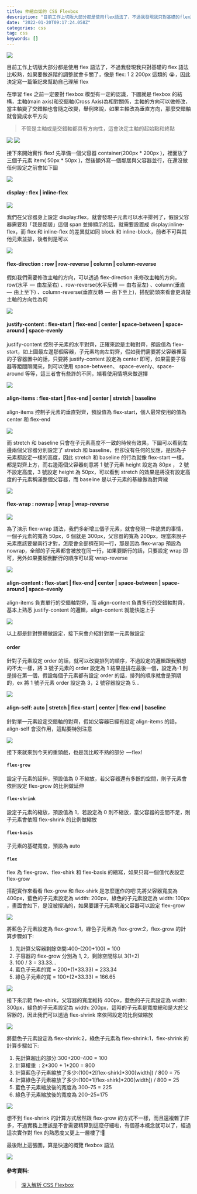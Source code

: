 ```yaml
---
title: 伸縮自如的 CSS Flexbox
description: "目前工作上切版大部分都是使用flex語法了，不過我發現我只對基礎的flex語法比較熟，如果要做進階的調整就會卡關了，像是flex: 1 2 200px這類的\U0001F62D，因此決定寫一篇筆記來幫助自己理解flex"
date: "2022-01-20T09:17:24.058Z"
categories: css
tag: css
keywords: []
---
```


![](/img/1__zo1z1RHoOMEbd6dHRawACw.jpeg)

目前工作上切版大部分都是使用 flex 語法了，不過我發現我只對基礎的 flex 語法比較熟，如果要做進階的調整就會卡關了，像是 flex: 1 2 200px 這類的 😭，因此決定寫一篇筆記來幫助自己理解 flex

在學習 flex 之前一定要對 flexbox 模型有一定的認識，下圖就是 flexbox 的結構，主軸(main axis)和交錯軸(Cross Axis)為相對關係，主軸的方向可以做修改，當主軸變了交錯軸也會隨之改變，舉例來說，如果主軸改為垂直方向，那麼交錯軸就會變成水平方向

> 不管是主軸或是交錯軸都具有方向性，這會決定主軸的起始點和終點

![](/img/1____429Du2Z5x8YhsHMKbqppQ.png)
![](/img/1____L2p2bTSPopRI4mTuYxyUA.png)

接下來開始實作 flex! 先準備一個父容器 container(200px \* 200px )，裡面放了三個子元素 item( 50px \* 50px )，然後額外寫一個鄰居與父容器並行，在還沒做任何設定之前會如下圖

![](/img/1__UEorlV____ZUZDmAVLa9WPag.png)

#### display : flex | inline-flex

![](/img/1__xMCnuJ2GcKMk7Z07iqjCOw.png)

我們在父容器身上設定 display:flex，就會發現子元素可以水平排列了，假設父容器需要和「我是鄰居」這個 span 並排顯示的話，就需要設置成 display:inline-flex，而 flex 和 inline-flex 的差異就如同 block 和 inline-block，前者不可與其他元素並排，後者則是可以

![](/img/1__VXkUkyN842qFTrVLp6SLPg.png)

#### flex-direction : row | **row-reverse** | **column** | **column-reverse**

假如我們需要修改主軸的方向，可以透過 flex-direction 來修改主軸的方向，row(水平  —  由左至右) 、row-reverse(水平反轉  —  由右至左) 、column(垂直  —  由上至下) 、column-reverse(垂直反轉  —  由下至上)，搭配箭頭來看會更清楚主軸的方向性為何

![](/img/1__Mx0pRa4aM6G3w__2gEC8Gvg.png)

#### **justify-content : flex-start | flex-end | center | space-between | space-around |** space-evenly

justify-content 控制子元素的水平對齊，正確來說是主軸對齊，預設值為 flex-start，如上圖最左邊那個容器，子元素均向左對齊，假如我們需要將父容器裡面的子容器置中的話，只要將 justify-content 設定為 center 即可，如果需要子容器等距間隔開來，則可以使用 space-between、 space-evenly、space-around 等等，這三者會有些許的不同，端看使用情境來做選擇

![](/img/1__PC__eQU5zjQupx__B__5BpxJA.png)

#### **align-items : flex-start** | **flex-end** | **center | stretch** | **baseline**

align-items 控制子元素的垂直對齊，預設值為 flex-start，個人最常使用的值為 center 和 flex-end

![](/img/1__h3fO__HuDx3dcVz4JwoIkGg.png)

而 stretch 和 baseline 只會在子元素高度不一致的時候有效果，下圖可以看到左邊兩個父容器分別設定了 stretch 和 baseline，但卻沒有任何的反應，是因為子元素都設定一樣的高度，因此 stretch 和 baseline 的行為就像 flex-start 一樣，都是對齊上方，而右邊兩個父容器刻意將 1 號子元素 height 設定為 80px ， 2 號不設定高度，3 號設定 height 為 50px，可以看到 stretch 的效果是將沒有設定高度的子元素稱滿整個父容器，而 baseline 是以子元素的基線做為對齊線

![](/img/1__BS30TQbDtM__tKSPYo0Y5__w.png)

#### **flex-wrap : nowrap | wrap | wrap-reverse**

![](/img/1__PN8C1VlPQECxDqjcYsZOdw.png)

為了演示 flex-wrap 語法，我們多新增三個子元素，就會發現一件詭異的事情，一個子元素的寬為 50px，6 個就是 300px，父容器的寬為 200px，理當來說子元素應該要變兩行才對，怎麼會全部擠在同一行，那是因為 flex-wrap 預設為 nowrap，全部的子元素都會被放在同一行，如果要斷行的話，只要設定 wrap 即可，另外如果要顛倒斷行的順序可以寫 wrap-reverse

![](/img/1__owiYZ__mUQ__ytEoUeMUJX0Q.png)

#### align-content : flex-start | flex-end | center | space-between | space-around | space-evenly

align-items 負責單行的交錯軸對齊，而 align-content 負責多行的交錯軸對齊，基本上熟悉 justify-content 的邏輯，align-content 就能快速上手

![](/img/1__6EMrum__B____Zh6ez__EJPCag.png)

以上都是針對整體做設定，接下來會介紹針對單一元素做設定

#### order

針對子元素設定 order 的話，就可以改變排列的順序，不過設定的邏輯跟我預想的不太一樣，將 3 號子元素的 order 設定為 1 結果是排在最後一個，設定為-1 則是排在第一個，假設每個子元素都有設定 order 的話，排列的順序就會是預期的，ex 將 1 號子元素 order 設定為 3，2 號容器設定為 5…

![](/img/1__UOchScFJS8uAxUprcgSNjQ.png)

#### align-self: auto | stretch | flex-start | center | flex-end | baseline

針對單一元素設定交錯軸的對齊，假如父容器已經有設定 align-items 的話，align-self 會沒作用，這點要特別注意

![](/img/1__CDUHMyd9Q12acZO9CX6qkA.png)

接下來就來到今天的重頭戲，也是我比較不熟的部分  — flex!

#### `flex-grow`

設定子元素的延伸，預設值為 0 不縮放，若父容器還有多餘的空間，則子元素會依照設定 flex-grow 的比例做延伸

#### `flex-shrink`

設定子元素的縮放，預設值為 1，若設定為 0 則不縮放，當父容器的空間不足，則子元素會依照 flex-shrink 的比例做縮放

#### `flex-basis`

子元素的基礎寬度，預設為 auto

#### `flex`

flex 為 flex-grow、flex-shirk 和 flex-basis 的縮寫，如果只寫一個值代表設定 flex-grow

搭配實作來看看 flex-grow 和 flex-shirk 是怎麼運作的吧!先將父容器寬度為 400px，藍色的子元素設定為 width: 200px，綠色的子元素設定為 width: 100px ，畫面會如下，是沒被撐滿的，如果要讓子元素填滿父容器可以設定 flex-grow

![](/img/1__BothEO0W1wvDHoS15B__ofQ.png)

將藍色子元素設定為 flex-grow:1，綠色子元素為 flex-grow:2，flex-grow 的計算步驟如下:

1.  先計算父容器剩餘空間:400-(200+100) = 100
2.  子容器的 flex-grow 分別為 1, 2，剩餘空間除以 3(1+2)
3.  100 / 3 = 33.33…
4.  藍色子元素的寬 = 200+(1\*33.33) = 233.34
5.  綠色子元素的寬 = 100+(2\*33.33) = 166.65

![](/img/1__1ep4tn1qpbVdd__3uowkj1g.png)

接下來示範 flex-shirk，父容器的寬度維持 400px，藍色的子元素設定為 width: 300px，綠色的子元素設定為 width: 200px，這時的子元素是寬度總和是大於父容器的，因此我們可以透過 flex-shrink 來依照設定的比例做縮放

![](/img/1__2FbQ53MeE8asi4Zg46jbRg.png)

將藍色子元素設定為 flex-shrink:2，綠色子元素為 flex-shrink:1，flex-shrink 的計算步驟如下:

1.  先計算超出的部分:300+200–400 = 100
2.  計算權重  : 2\*300 + 1\*200 = 800
3.  計算藍色子元素縮放了多少:(100\*2\[flex-shirk\]\*300\[width\]) / 800 = 75
4.  計算綠色子元素縮放了多少:(100\*1\[flex-shirk\]\*200\[width\]) / 800 = 25
5.  藍色子元素縮放後的寬度為 300–75 = 225
6.  綠色子元素縮放後的寬度為 200–25=175

![](/img/1__csoNFoU4yTX3dNakvVt__jg.png)

想不到 flex-shrink 的計算方式居然跟 flex-grow 的方式不一樣，而且還複雜了許多，不過實務上應該是不會需要精算到這麼仔細啦，有個基本概念就可以了，經過這次實作對 flex 的熟悉度又更上一層樓了!💪

最後附上這張圖，算是快速的概覽 flexbox 語法

![](/img/1____pKmZ__HHHu7V4Y89ac__fAA.png)

#### 參考資料:

> [深入解析 CSS Flexbox](https://www.oxxostudio.tw/articles/201501/css-flexbox.html)
